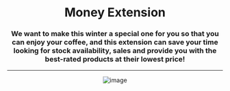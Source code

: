 <div align="center">
  
# Money Extension
  
  ### We want to make this winter a special one for you so that you can enjoy your coffee, and this extension can save your time looking for stock availability, sales and provide you with the best-rated products at their lowest price!
  ______________
  
![image](https://user-images.githubusercontent.com/91167955/150899703-f82bfa11-4fa4-4e9a-87c6-50ea293c8241.png)
  
  </div>


